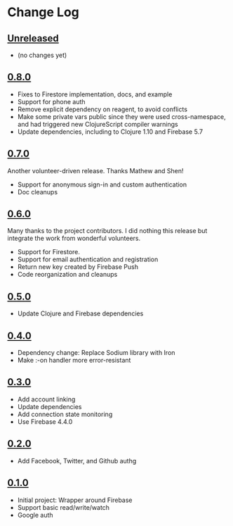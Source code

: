 # Change Log

## [Unreleased]
- (no changes yet)

## [0.8.0]
- Fixes to Firestore implementation, docs, and example
- Support for phone auth
- Remove explicit dependency on reagent, to avoid conflicts
- Make some private vars public since they were used cross-namespace, and had triggered
  new ClojureScript compiler warnings
- Update dependencies, including to Clojure 1.10 and Firebase 5.7

## [0.7.0]
Another volunteer-driven release. Thanks Mathew and Shen!
- Support for anonymous sign-in and custom authentication
- Doc cleanups

## [0.6.0]
Many thanks to the project contributors. I did nothing this release but integrate the
work from wonderful volunteers.
- Support for Firestore.
- Support for email authentication and registration
- Return new key created by Firebase Push
- Code reorganization and cleanups

## [0.5.0]
- Update Clojure and Firebase dependencies

## [0.4.0]
- Dependency change: Replace Sodium library with Iron
- Make :-on handler more error-resistant

## [0.3.0]
- Add account linking
- Update dependencies
- Add connection state monitoring
- Use Firebase 4.4.0

## [0.2.0]
- Add Facebook, Twitter, and Github authg

## [0.1.0]
- Initial project: Wrapper around Firebase
- Support basic read/write/watch
- Google auth

[Unreleased]: https://github.com/deg/re-frame-firebase/compare/HEAD...HEAD
[0.8.0]: https://github.com/deg/re-frame-firebase/compare/684812e...HEAD
[0.7.0]: https://github.com/deg/re-frame-firebase/compare/46f5630...684812e
[0.6.0]: https://github.com/deg/re-frame-firebase/compare/7192dfc...46f5630
[0.5.0]: https://github.com/deg/re-frame-firebase/compare/0c4cb21...7192dfc
[0.4.0]: https://github.com/deg/re-frame-firebase/compare/41e6695...0c4cb21
[0.3.0]: https://github.com/deg/re-frame-firebase/compare/90f163f...41e6695
[0.2.0]: https://github.com/deg/re-frame-firebase/compare/4804b1f...90f163f
[0.1.0]: https://github.com/deg/re-frame-firebase/compare/b2f1711...4804b1f
